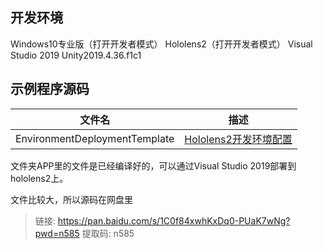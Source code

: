 ## 开发环境

Windows10专业版（打开开发者模式）
Hololens2（打开开发者模式）
Visual Studio 2019
Unity2019.4.36.f1c1


## 示例程序源码

| 文件名                            | 描述                                                         |
| --------------------------------- | ------------------------------------------------------------ |
|EnvironmentDeploymentTemplate      | [Hololens2开发环境配置](https://blog.csdn.net/WMX1012/article/details/143976966) |


文件夹APP里的文件是已经编译好的，可以通过Visual Studio 2019部署到hololens2上。

文件比较大，所以源码在网盘里
>链接: https://pan.baidu.com/s/1C0f84xwhKxDq0-PUaK7wNg?pwd=n585 
>提取码: n585 

